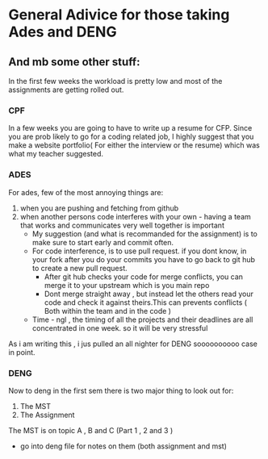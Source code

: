 # General Adivice for those taking Ades and DENG
## And mb some other stuff:
In the first few weeks the workload is pretty low and most of the assignments are getting rolled out. 

### CPF

In a few weeks you are going to have to write up a resume for CFP. Since you are prob likely to go for a coding related job, I highly suggest that you make a website portfolio( For either the interview or the resume) which was what my teacher suggested. 

### ADES

For ades, few of the most annoying things are:
1. when you are pushing and fetching from github
2. when another persons code interferes with your own - having a team that works and communicates very well together is important
    - My suggestion (and what is recommanded for the assignment) is to make sure to start early and commit often.
    - For code interference, is to use pull request. if you dont know, in your fork after you do your commits you have to go back to git hub to create a new pull request.
        - After git hub checks your code for merge conflicts, you can merge it to your upstream which is you main repo
        - Dont merge straight away , but instead let the others read your code and check it against theirs.This can prevents conflicts
        ( Both within the team and in the code ) 
    - Time - ngl , the timing of all the projects and their deadlines are all concentrated in one week. so it will be very stressful 

As i am writing this , i jus pulled an all nighter for DENG soooooooooo case in point. 

### DENG

Now to deng in the first sem there is two major thing to look out for:
1. The MST 
2. The Assignment

The MST is on topic A , B and C (Part 1 , 2 and 3 )

+ go into deng file for notes on them (both assignment and mst)






